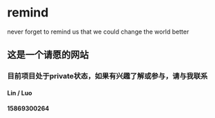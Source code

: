 # remind
never forget to remind us that we could change the world better

## 这是一个请愿的网站
### 目前项目处于private状态，如果有兴趣了解或参与，请与我联系
#### Lin / Luo 
#### 15869300264
